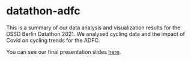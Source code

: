 # datathon-adfc

This is a summary of our data analysis and visualization results for the DSSD Berlin Datathon 2021.
We analysed cycling data and the impact of Covid on cycling trends for the ADFC.

You can see our final presentation slides [here](https://github.com/vynguyen1/datathon-adfc/blob/master/COVID%20Lockdown%20Biking%20Impacts%20-%20Final%20Presentation.pdf).